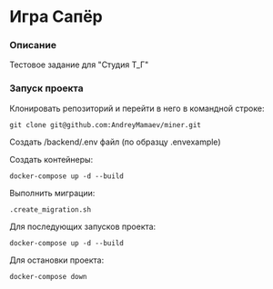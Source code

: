 # Игра Сапёр
### Описание
Тестовое задание для "Студия Т_Г"
### Запуск проекта
Клонировать репозиторий и перейти в него в командной строке:

```git clone git@github.com:AndreyMamaev/miner.git```

Создать /backend/.env файл (по образцу .envexample)

Создать контейнеры:

```docker-compose up -d --build```

Выполнить миграции:

```.create_migration.sh```

Для последующих запусков проекта:

```docker-compose up -d --build```

Для остановки проекта:

```docker-compose down```
